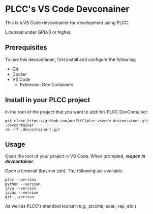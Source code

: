 # PLCC's VS Code Devconainer


This is a VS Code devcontainer for development using PLCC.

Licensed under GPLv3 or higher.

## Prerequisites

To use this devcontianer, first install and configure the following:

* Git
* Docker
* VS Code
    * Extension: Dev Containers

## Install in your PLCC project

In the root of the project that you want to add this PLCC DevContainer.

```
git clone https://github.com/ourPLCC/plcc-vscode-devcontainer.git .devcontainer
rm -rf .devcontainer/.git
```

## Usage

Open the root of your project in VS Code. When prompted, ***reopen in devcontainer***.

Open a terminal (bash or zsh). The following are available.

```
plcc --version
python --version
java --version
javac --version
git --version
```

As well as PLCC's standard toolset (e.g., plccmk, scan, rep, etc.)
